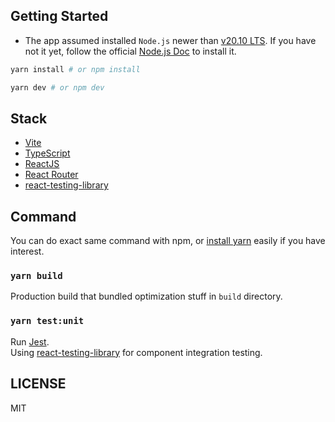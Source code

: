 
## Getting Started

- The app assumed installed `Node.js` newer than [v20.10 LTS](https://nodejs.org/en/).
  If you have not it yet, follow the official [Node.js Doc](https://nodejs.org/en/) to install it.


```bash
yarn install # or npm install
```

```bash
yarn dev # or npm dev
```

## Stack

- [Vite](https://vitejs.dev/) 
- [TypeScript](https://www.typescriptlang.org/) 
- [ReactJS](https://reactjs.org/)
- [React Router](https://reactrouter.com/)
- [react-testing-library](https://github.com/testing-library/react-testing-library)

## Command

You can do exact same command with npm, or [install yarn](https://classic.yarnpkg.com/en/docs/install#mac-stable) easily if you have interest.

### `yarn build`

 Production build that bundled optimization stuff in `build` directory.


### `yarn test:unit`

Run [Jest](https://jestjs.io/).  
Using [react-testing-library](https://github.com/testing-library/react-testing-library) for component integration testing.

## LICENSE

MIT